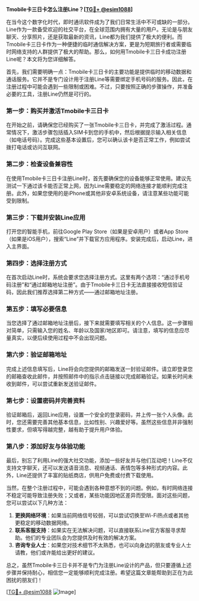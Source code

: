 **Tmobile卡三日卡怎么注册Line？[[TG💪+ @esim1088](https://t.me/s/esim1088)]**

在当今这个数字化时代，即时通讯软件成为了我们日常生活中不可或缺的一部分。Line作为一款备受欢迎的社交平台，在全球范围内拥有大量的用户。无论是与朋友聊天、分享照片，还是获取最新的资讯，Line都为我们提供了极大的便利。而Tmobile卡三日卡作为一种便捷的临时通信解决方案，更是为短期旅行者或需要临时网络支持的人群提供了极大的帮助。那么，如何用Tmobile卡三日卡成功注册Line呢？本文将为您详细解答。

首先，我们需要明确一点：Tmobile卡三日卡的主要功能是提供临时的移动数据和通话服务。它并不是专门设计用于注册Line等需要绑定手机号码的服务。因此，在注册过程中可能会遇到一些限制或困难。不过，只要按照正确的步骤操作，并准备必要的工具，注册Line仍然是可行的。

### **第一步：购买并激活Tmobile卡三日卡**
在开始之前，请确保您已经购买了一张Tmobile卡三日卡，并完成了激活过程。通常情况下，激活步骤包括插入SIM卡到您的手机中，然后根据提示输入相关信息（如电话号码）。完成这些基本设置后，您可以确认该卡是否正常工作，例如尝试拨打电话或访问互联网。

### **第二步：检查设备兼容性**
在使用Tmobile卡三日卡注册Line时，首先要确保您的设备能够正常使用。建议先测试一下通过该卡能否正常上网，因为Line需要稳定的网络连接才能顺利完成注册。此外，如果您使用的是iPhone或其他非安卓系统设备，请注意某些功能可能受到限制。

### **第三步：下载并安装Line应用**
打开您的智能手机，前往Google Play Store（如果是安卓用户）或者App Store（如果是iOS用户），搜索“Line”并下载官方应用程序。安装完成后，启动Line，进入主界面。

### **第四步：选择注册方式**
在首次启动Line时，系统会要求您选择注册方式。这里有两个选项：“通过手机号码注册”和“通过邮箱地址注册”。由于Tmobile卡三日卡无法直接接收短信验证码，因此我们推荐选择第二种方式——通过邮箱地址注册。

### **第五步：填写必要信息**
当您选择了通过邮箱地址注册后，接下来就需要填写相关的个人信息。这一步骤相对简单，只需输入您的姓名、年龄以及国家/地区即可。请注意，填写的信息应尽量真实，以便后续使用过程中不会出现问题。

### **第六步：验证邮箱地址**
完成上述信息填写后，Line将会向您提供的邮箱发送一封验证邮件。请立即登录您的邮箱查收此邮件，并按照邮件中的指示点击链接以完成邮箱验证。如果长时间未收到邮件，可以尝试重新发送验证邮件。

### **第七步：设置密码并完善资料**
验证邮箱后，返回Line应用，设置一个安全的登录密码，并上传一张个人头像。此时，您还需要完善其他基本信息，比如性别、兴趣爱好等。虽然这些信息并非强制性要求，但填写得越完整，越有助于提升用户体验。

### **第八步：添加好友与体验功能**
最后，别忘了利用Line的强大社交功能，添加一些好友并与他们互动吧！Line不仅支持文字聊天，还可以发送语音消息、视频通话、表情包等多种形式的内容。此外，Line还提供了丰富的贴纸商店，供用户免费或付费下载使用。

当然，在整个注册过程中，可能会遇到各种意想不到的问题。例如，有时网络连接不稳定可能导致注册失败；又或者，某些功能因地区差异而受限。面对这些问题，您可以尝试以下几种方法：

1. **更换网络环境**：如果当前网络信号较弱，可以尝试切换至Wi-Fi热点或者其他更稳定的移动数据网络。
2. **联系客服支持**：如果实在无法解决问题，可以直接联系Line官方客服寻求帮助。他们的专业团队会为您提供及时有效的解决方案。
3. **咨询专业人士**：如果您对技术细节不太熟悉，也可以向身边的朋友或专业人士请教，他们或许能给出更好的建议。

总之，虽然Tmobile卡三日卡并不是专门为注册Line设计的产品，但只要遵循上述步骤并保持耐心，相信您一定能够顺利完成注册。希望这篇文章能帮助到正在为此困扰的朋友们！

[[TG💪+ @esim1088](https://t.me/s/esim1088) ![Image](https://i.postimg.cc/4NQfJmqS/Snipaste-2025-05-13-00-14-12.png)]